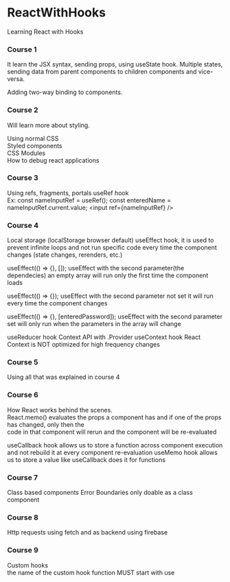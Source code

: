 # ReactWithHooks
Learning React with Hooks

### Course 1
It learn the JSX syntax, sending props, using useState hook.
Multiple states, sending data from parent components to children components and vice-versa.

Adding two-way binding to components.

### Course 2 
Will learn more about styling. 

Using normal CSS \
Styled components \
CSS Modules \
How to debug react applications

### Course 3

Using refs, fragments, portals
useRef hook \
Ex: 
const nameInputRef = useRef();
const enteredName = nameInputRef.current.value;
&lt;input ref={nameInputRef} /&gt;

### Course 4
Local storage (localStorage browser default)
useEffect hook, it is used to prevent infinite loops and not run specific code every time the component changes (state changes, rerenders, etc.) 

useEffect(() => {}, []);
useEffect with the second parameter(the dependecies) 
an empty array will run only the first time the component loads

useEffect(() => {});
useEffect with the second parameter not set it will run every time the component changes

useEffect(() => {}, [enteredPassword]);
useEffect with the second parameter set will only run when 
the parameters in the array will change

useReducer hook
Context API with .Provider 
useContext hook 
React Context is NOT optimized for high frequency changes

### Course 5
Using all that was explained in course 4

### Course 6
How React works behind the scenes. \
React.memo() evaluates the props a component has and if one of the props has changed, only then the \
code in that component will rerun and the component will be re-evaluated

useCallback hook allows us to store a function across component execution and not rebuild it at every component re-evaluation
useMemo hook allows us to store a value like useCallback does it for functions

### Course 7
Class based components
Error Boundaries only doable as a class component

### Course 8 
Http requests using fetch and as backend using firebase

### Course 9
Custom hooks \
the name of the custom hook function MUST start with use
